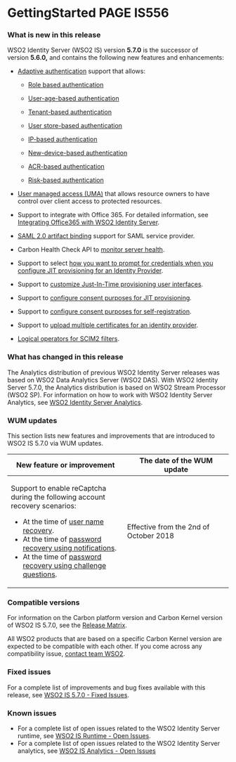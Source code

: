 # GettingStarted PAGE IS556

### What is new in this release

WSO2 Identity Server (WSO2 IS) version **5.7.0** is the successor of
version **5.6.0,** and contains the following new features and
enhancements:

-   [Adaptive
    authentication](https://docs.wso2.com/display/IS570/Adaptive+Authentication)
    support that allows:
    -   [Role based
        authentication](https://docs.wso2.com/display/IS570/Configuring+Role-Based+Adaptive+Authentication)

    -   [User-age-based
        authentication](https://docs.wso2.com/display/IS570/Configuring+User-Age-Based+Adaptive+Authentication)

    -   [Tenant-based
        authentication](https://docs.wso2.com/display/IS570/Configuring+Tenant-Based+Adaptive+Authentication)

    -   [User store-based
        authentication](https://docs.wso2.com/display/IS570/Configuring+User-Age-Based+Adaptive+Authentication)

    -   [IP-based
        authentication](https://docs.wso2.com/display/IS570/Configuring+IP-Based+Adaptive+Authentication)

    -   [New-device-based
        authentication](https://docs.wso2.com/display/IS570/Configuring+New-Device-Based+Adaptive+Authentication)

    -   [ACR-based
        authentication](https://docs.wso2.com/display/IS570/Configuring+ACR-Based+Adaptive+Authentication)

    -   [Risk-based
        authentication](https://docs.wso2.com/display/IS570/Configuring+Risk-Based+Adaptive+Authentication)

-   [User managed access
    (UMA)](https://docs.wso2.com/display/IS570/User+Managed+Access) that
    allows resource owners to have control over client access to
    protected resources.
-   Support to integrate with Office 365. For detailed information, see
    [Integrating Office365 with WSO2 Identity
    Server](https://docs.wso2.com/display/IS570/Logging+in+to+Office365+Using+WSO2+Identity+Server).
-   [SAML 2.0 artifact
    binding](https://docs.wso2.com/display/IS570/Configuring+SAML+2.0+Artifact+Binding) support
    for SAML service provider.
-   Carbon Health Check API to [monitor server
    health](https://docs.wso2.com/display/ADMIN44x/Monitoring+Server+Health).
-   Support to select [how you want to prompt for credentials when you
    configure JIT provisioning for an Identity
    Provider](https://docs.wso2.com/display/IS570/Configuring+Just-In-Time+Provisioning+for+an+Identity+Provider#ConfiguringJust-In-TimeProvisioningforanIdentityProvider-PromptCreds).
-   Support to [customize Just-In-Time provisioning user
    interfaces](https://docs.wso2.com/display/IS570/Customizing+Just-In-Time+Provisioning+User+Interfaces).

-   Support to [configure consent purposes for JIT
    provisioning](https://docs.wso2.com/display/IS570/Configuring+Just-In-Time+Provisioning+Consent+Purposes).

-   Support to [configure consent purposes for
    self-registration](https://docs.wso2.com/display/IS570/Self-Registration+and+Account+Confirmation#Self-RegistrationandAccountConfirmation-SelfRegConsentConfiguringself-registrationconsentpurposes).

-   Support to [upload multiple certificates for an identity
    provider](https://docs.wso2.com/display/IS570/Adding+and+Configuring+an+Identity+Provider#AddingandConfiguringanIdentityProvider-multipleCert).
-   [Logical operators for SCIM2
    filters](https://docs.wso2.com/display/IS570/SCIM+2.0+REST+APIs). 

### What has changed in this release

The Analytics distribution of previous WSO2 Identity Server releases was
based on WSO2 Data Analytics Server (WSO2 DAS). With WSO2 Identity
Server 5.7.0, the Analytics distribution is based on WSO2 Stream
Processor (WSO2 SP). For information on how to work with WSO2 Identity
Server Analytics, see [WSO2 Identity Server
Analytics](https://docs.wso2.com/display/IS570/Analytics).

### WUM updates

This section lists new features and improvements that are introduced to
WSO2 IS 5.7.0 via WUM updates.

<table>
<colgroup>
<col style="width: 52%" />
<col style="width: 47%" />
</colgroup>
<thead>
<tr class="header">
<th>New feature or improvement</th>
<th>The date of the WUM update</th>
</tr>
</thead>
<tbody>
<tr class="odd">
<td><p>Support to enable reCaptcha during the following account recovery scenarios:</p>
<ul>
<li>At the time of <a href="https://docs.wso2.com/display/IS570/Username+Recovery#UsernameRecovery-reCaptchaforusernamerecovery">user name recovery</a>.</li>
<li>At the time of <a href="https://docs.wso2.com/display/IS570/Password+Recovery#PasswordRecovery-reCaptchaforpasswordrecoveryusingnotifications">password recovery using notifications</a>.</li>
<li>At the time of <a href="https://docs.wso2.com/display/IS570/Password+Recovery#PasswordRecovery-reCaptchaforpasswordrecoveryusingchallengequestions">password recovery using challenge questions</a>.</li>
</ul></td>
<td>Effective from the 2nd of October 2018</td>
</tr>
</tbody>
</table>

### Compatible versions

For information on the Carbon platform version and Carbon Kernel version
of WSO2 IS 5.7.0, see the [Release
Matrix](https://wso2.com/products/carbon/release-matrix/).

All WSO2 products that are based on a specific Carbon Kernel version are
expected to be compatible with each other. If you come across any
compatibility issue, [contact team WSO2](https://wso2.com/contact/).

### Fixed issues

For a complete list of improvements and bug fixes available with this
release, see [WSO2 IS 5.7.0 - Fixed
Issues](https://github.com/wso2/product-is/milestone/45?closed=1).

### Known issues

-   For a complete list of open issues related to the WSO2 Identity
    Server runtime, see [WSO2 IS Runtime - Open
    Issues](https://github.com/wso2/product-is/issues).
-   For a complete list of open issues related to the WSO2 Identity
    Server analytics, see [WSO2 IS Analytics - Open
    Issues](https://github.com/wso2/analytics-is/issues)
